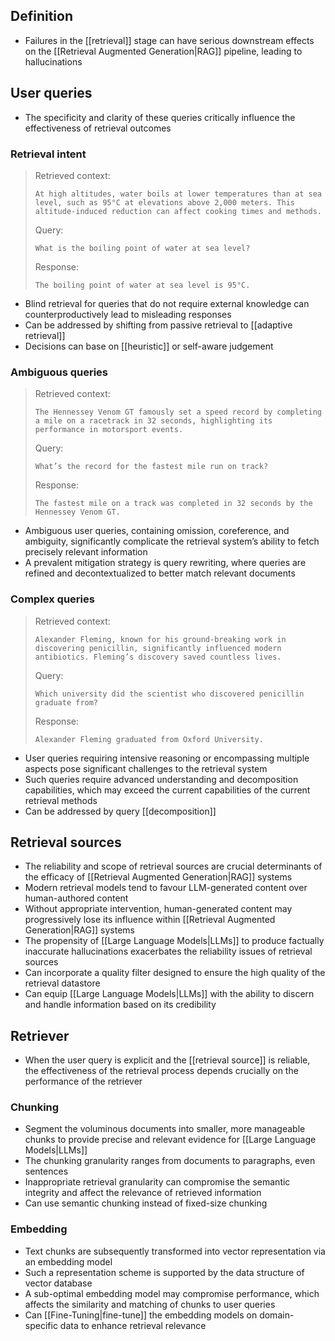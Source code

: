 ## Definition

- Failures in the [[retrieval]] stage can have serious downstream effects on the [[Retrieval Augmented Generation|RAG]] pipeline, leading to hallucinations

##  User queries

- The specificity and clarity of these queries critically influence the effectiveness of retrieval outcomes

### Retrieval intent

> Retrieved context:
> ```
> At high altitudes, water boils at lower temperatures than at sea level, such as 95°C at elevations above 2,000 meters. This altitude-induced reduction can affect cooking times and methods.
> ```
> Query:
> ```
> What is the boiling point of water at sea level?
> ```
> Response:
> ```
> The boiling point of water at sea level is 95°C.
> ```

- Blind retrieval for queries that do not require external knowledge can counterproductively lead to misleading responses
- Can be addressed by shifting from passive retrieval to [[adaptive retrieval]]
- Decisions can base on [[heuristic]] or self-aware judgement

### Ambiguous queries

> Retrieved context: 
> ```
> The Hennessey Venom GT famously set a speed record by completing a mile on a racetrack in 32 seconds, highlighting its performance in motorsport events.
> ```
> Query: 
> ```
> What’s the record for the fastest mile run on track?
> ```
> Response:
> ```
> The fastest mile on a track was completed in 32 seconds by the Hennessey Venom GT.
> ```

- Ambiguous user queries, containing omission, coreference, and ambiguity, significantly complicate the retrieval system’s ability to fetch precisely relevant information
- A prevalent mitigation strategy is query rewriting, where queries are refined and decontextualized to better match relevant documents

### Complex queries

> Retrieved context:
> ```
> Alexander Fleming, known for his ground-breaking work in discovering penicillin, significantly influenced modern antibiotics. Fleming’s discovery saved countless lives.
> ```
> Query:
> ```
> Which university did the scientist who discovered penicillin graduate from?
> ```
> Response:
> ```
> Alexander Fleming graduated from Oxford University.
> ```

- User queries requiring intensive reasoning or encompassing multiple aspects pose significant challenges to the retrieval system
- Such queries require advanced understanding and decomposition capabilities, which may exceed the current capabilities of the current retrieval methods
- Can be addressed by query [[decomposition]]

## Retrieval sources

- The reliability and scope of retrieval sources are crucial determinants of the efficacy of [[Retrieval Augmented Generation|RAG]] systems
- Modern retrieval models tend to favour LLM-generated content over human-authored content
- Without appropriate intervention, human-generated content may progressively lose its influence within [[Retrieval Augmented Generation|RAG]] systems
- The propensity of [[Large Language Models|LLMs]] to produce factually inaccurate hallucinations exacerbates the reliability issues of retrieval sources
- Can incorporate a quality filter designed to ensure the high quality of the retrieval datastore
- Can equip [[Large Language Models|LLMs]] with the ability to discern and handle information based on its credibility

## Retriever

- When the user query is explicit and the [[retrieval source]] is reliable, the effectiveness of the retrieval process depends crucially on the performance of the retriever

### Chunking 

- Segment the voluminous documents into smaller, more manageable chunks to provide precise and relevant evidence for [[Large Language Models|LLMs]]
- The chunking granularity ranges from documents to paragraphs, even sentences
- Inappropriate retrieval granularity can compromise the semantic integrity and affect the relevance of retrieved information
- Can use semantic chunking instead of fixed-size chunking

### Embedding

- Text chunks are subsequently transformed into vector representation via an embedding model
- Such a representation scheme is supported by the data structure of vector database
- A sub-optimal embedding model may compromise performance, which affects the similarity and matching of chunks to user queries
- Can [[Fine-Tuning|fine-tune]] the embedding models on domain-specific data to enhance retrieval relevance
